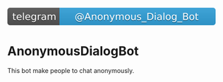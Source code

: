 [![Start chatting on Telegram](https://github.com/GalboyanEd/AnonymousDialogBot/blob/master-readme/telegram-%40Anonymous_Dialog_Bot-32a2da.svg)](https://telegram.me/Anonymous_Dialog_Bot)
# AnonymousDialogBot
This bot make people to chat anonymously.  
